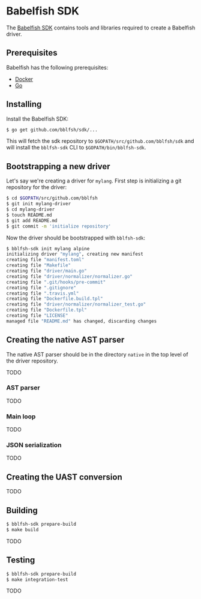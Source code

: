 
# Babelfish SDK

The [Babelfish SDK](https://github.com/bblfsh/sdk/) contains tools and libraries
required to create a Babelfish driver.

## Prerequisites

Babelfish has the following prerequisites:

* [Docker](https://www.docker.com/get-docker)
* [Go](https://golang.org/dl/)

## Installing

Install the Babelfish SDK:

```bash
$ go get github.com/bblfsh/sdk/...
```

This will fetch the sdk repository to `$GOPATH/src/github.com/bblfsh/sdk` and
will install the `bblfsh-sdk` CLI to `$GOPATH/bin/bblfsh-sdk`.

## Bootstrapping a new driver

Let's say we're creating a driver for `mylang`. First step is initializing a git
repository for the driver:

```bash
$ cd $GOPATH/src/github.com/bblfsh
$ git init mylang-driver
$ cd mylang-driver
$ touch README.md
$ git add README.md
$ git commit -m 'initialize repository'
```

Now the driver should be bootstrapped with `bblfsh-sdk`:

```bash
$ bblfsh-sdk init mylang alpine
initializing driver "mylang", creating new manifest
creating file "manifest.toml"
creating file "Makefile"
creating file "driver/main.go"
creating file "driver/normalizer/normalizer.go"
creating file ".git/hooks/pre-commit"
creating file ".gitignore"
creating file ".travis.yml"
creating file "Dockerfile.build.tpl"
creating file "driver/normalizer/normalizer_test.go"
creating file "Dockerfile.tpl"
creating file "LICENSE"
managed file "README.md" has changed, discarding changes
```

## Creating the native AST parser

The native AST parser should be in the directory `native` in the top level of the
driver repository.

TODO

### AST parser

TODO

### Main loop

TODO

### JSON serialization

TODO

## Creating the UAST conversion

TODO

## Building

```bash
$ bblfsh-sdk prepare-build
$ make build
```

TODO

## Testing

```bash
$ bblfsh-sdk prepare-build
$ make integration-test
```

TODO